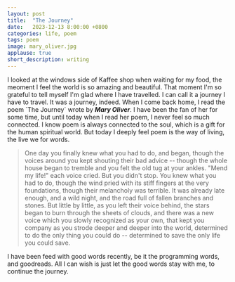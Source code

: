 ```yaml
---
layout: post
title:  "The Journey"
date:   2023-12-13 8:00:00 +0800
categories: life, poem
tags: poem
image: mary_oliver.jpg
applause: true
short_description: writing
--- 
```



<div markdown="1" id="text">
I looked at the windows side of Kaffee shop when waiting for my food, the meoment I feel the world is so amazing and beautiful. 
That moment I'm so grateful to tell myself I'm glad where I have travelled. I can call it a journey I have to travel. It was a journey, indeed. When I come back home, I read the poem `The Journey` wrote by <i><b>Mary Oliver</b></i>. I have been the fan of her for some time, but until today when I read her poem, I never feel so much connected. I know poem is always connected to the soul, which is a gift for the human spiritual world. But today I deeply feel poem is the way of living, the live we for words. 

>One day you finally knew 
>what you had to do, and 
>began, 
>though the voices around you 
>kept shouting
>their bad advice -- 
>though the whole house 
>began to tremble
>and you felt the old tug 
>at your ankles. 
>"Mend my life!"
>each voice cried. 
>But you didn't stop. 
>You knew what you had to
>do, 
>though the wind pried
>with its stiff fingers 
>at the very foundations,
>though their melancholy 
>was terrible. 
>It was already late 
>enough, and a wild night, 
>and the road full of fallen
>branches and stones. 
>But little by little, 
>as you left their voice behind, 
>the stars began to burn 
>through the sheets of clouds,
>and there was a new voice 
>which you slowly 
>recognized as your own, 
>that kept you company
>as you strode deeper and 
>deeper
>into the world,
>determined to do 
>the only thing you could do -- 
>determined to save 
>the only life you could 
>save. 

I have been feed with good words recently, be it the programming words, and goodreads. All I can wish is just let the good words stay with me, to continue the journey. 
</div>